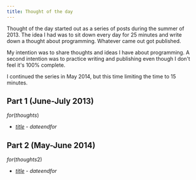 ```yaml
---
title: Thought of the day
---
```


Thought of the day started out as a series of posts during the summer of 2013.
The idea I had was to sit down every day for 25 minutes and write down a
thought about programming. Whatever came out got published.

My intention was to share thoughts and ideas I have about programming. A second
intention was to practice writing and publishing even though I don't feel it's
100% complete.

I continued the series in May 2014, but this time limiting the time to 15
minutes.

## Part 1 (June-July 2013)

$for(thoughts)$
* [$title$]($url$) - $date$$endfor$

## Part 2 (May-June 2014)

$for(thoughts2)$
* [$title$]($url$) - $date$$endfor$
